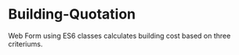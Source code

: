 # Building-Quotation
Web Form using ES6 classes calculates building cost based on three criteriums.
